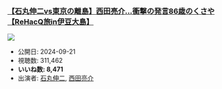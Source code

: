 ### [【石丸伸二vs東京の離島】西田亮介…衝撃の発言86歳のくさや【ReHacQ旅in伊豆大島】](https://www.youtube.com/watch?v=zPwruspdETQ)
[![](https://img.youtube.com/vi/zPwruspdETQ/sddefault.jpg)](https://www.youtube.com/watch?v=zPwruspdETQ)
-   公開日: 2024-09-21
-   視聴数: 311,462
-   **いいね数: 8,471**
-   出演者: [石丸伸二](/rehacq_fan/people/石丸伸二 "wikilink"), [西田亮介](/rehacq_fan/people/西田亮介 "wikilink")
